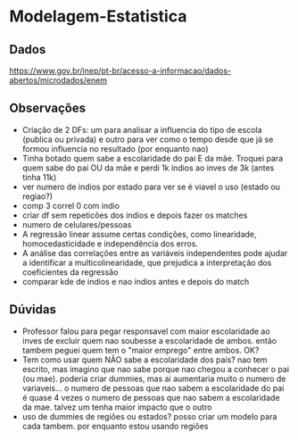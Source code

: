 # Modelagem-Estatistica

## Dados
https://www.gov.br/inep/pt-br/acesso-a-informacao/dados-abertos/microdados/enem

## Observações
* Criação de 2 DFs: um para analisar a influencia do tipo de escola (publica ou privada) e outro para ver como o tempo desde que já se formou influencia no resultado (por enquanto nao)
* Tinha botado quem sabe a escolaridade do pai E da mãe. Troquei para quem sabe do pai OU da mãe e perdi 1k indios ao inves de 3k (antes tinha 11k)
* ver numero de indios por estado para ver se é viavel o uso (estado ou regiao?)
* comp 3 correl 0 com indio
* criar df sem repeticões dos indios e depois fazer os matches
* numero de celulares/pessoas
* A regressão linear assume certas condições, como linearidade, homocedasticidade e independência dos erros.
* A análise das correlações entre as variáveis independentes pode ajudar a identificar a multicolinearidade, que prejudica a interpretação dos coeficientes da regressão
* comparar kde de indios e nao indios antes e depois do match

## Dúvidas
* Professor falou para pegar responsavel com maior escolaridade ao inves de excluir quem nao soubesse a escolaridade de ambos. então tambem peguei quem tem o "maior emprego" entre ambos. OK?
* Tem como usar quem NÂO sabe a escolaridade dos pais? nao tem escrito, mas imagino que nao sabe porque nao chegou a conhecer o pai (ou mae). poderia criar dummies, mas ai aumentaria muito o numero de variaveis... o numero de pessoas que nao sabem a escolaridade do pai é quase 4 vezes o numero de pessoas que nao sabem a escolaridade da mae. talvez um tenha maior impacto que o outro
* uso de dummies de regiões ou estados? posso criar um modelo para cada tambem. por enquanto estou usando regiões
